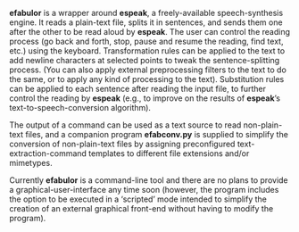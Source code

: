 **efabulor** is a wrapper around **espeak**, a freely-available speech-synthesis engine. It reads a plain-text file, splits it in sentences, and sends them one after the other to be read aloud by **espeak**. The user can control the reading process (go back and forth, stop, pause and resume the reading, find text, etc.) using the keyboard. Transformation rules can be applied to the text to add newline characters at selected points to tweak the sentence-splitting process. (You can also apply external preprocessing filters to the text to do the same, or to apply any kind of processing to the text). Substitution rules can be applied to each sentence after reading the input file, to further control the reading by **espeak** (e.g., to improve on the results of **espeak**’s text-to-speech-conversion algorithm).

The output of a command can be used as a text source to read non-plain-text files, and a companion program **efabconv.py** is supplied to simplify the conversion of non-plain-text files by assigning preconfigured text-extraction-command templates to different file extensions and/or mimetypes.

Currently **efabulor** is a command-line tool and there are no plans to provide a graphical-user-interface any time soon (however, the program includes the option to be executed in a ‘scripted’ mode intended to simplify the creation of an external graphical front-end without having to modify the program).
